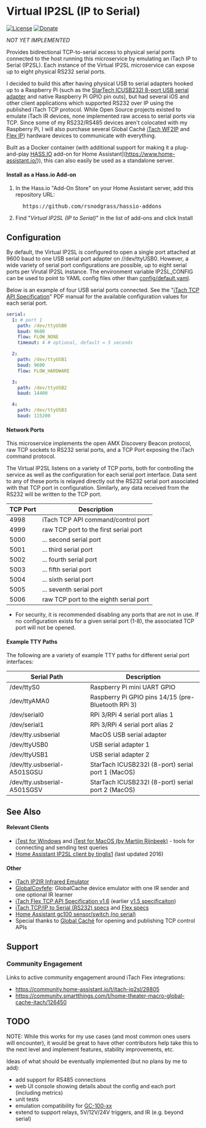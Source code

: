 # Virtual IP2SL (IP to Serial)

[![License](https://img.shields.io/badge/License-Apache%202.0-blue.svg)](https://opensource.org/licenses/Apache-2.0)
[![Donate](https://img.shields.io/badge/Donate-PayPal-green.svg)](https://www.paypal.com/cgi-bin/webscr?cmd=_donations&business=WREP29UDAMB6G)

*NOT YET IMPLEMENTED*

Provides bidirectional TCP-to-serial access to physical serial ports connected to the
host running this microservice by emulating an iTach IP to Serial (IP2SL). Each instance
of the Virtual IP2SL microservice can expose up to eight physical RS232 serial ports.

I decided to build this after having physical USB to serial adapters hooked up to a
Raspberry Pi (such as the 
[StarTech ICUSB232I 8-port USB serial adapter](https://amazon.com/StarTech-com-USB-Serial-Adapter-Hub/dp/B009AT5TB2?tag=carreramfi-20) and native Raspberry Pi GPIO pin outs), but had several iOS and other client applications 
which supported RS232 over IP using the published iTach TCP protocol. While Open
Source projects existed to emulate iTach IR devices, none implemented raw access
to serial ports via TCP. Since some of my RS232/RS485 devices aren't colocated with my
Raspberry Pi, I will also purchase several Global Caché [iTach WF2IP](/amazon.com/Global-Cache-iTach-Wi-Fi-Serial/dp/B0051BU42W?tag=carreramfi-20) and [Flex IP](https://amazon.com/Global-Cache-iTach-Flex-IP/dp/B00C6FRPIC/?tag=carreramfi-20)) hardware devices to communicate with everything.

Built as a Docker container (with additional support for
making it a plug-and-play [HASS.IO](https://www.home-assistant.io/hassio/) add-on
for Home Assistant](https://www.home-assistant.io/)), this can also easily be
used as a standalone server.

#### Install as a Hass.io Add-on

1. In the Hass.io "Add-On Store" on your Home Assistant server, add this repository URL:
<pre>
     https://github.com/rsnodgrass/hassio-addons
</pre>

2. Find "*Virtual IP2SL (IP to Serial)*" in the list of add-ons and click Install

## Configuration

By default, the Virtual IP2SL is configured to open a single port attached 
at 9600 baud to one USB serial port adapter on //dev/ttyUSB0. However, a
wide variety of serial port configurations are possible, up to eight
serial ports per Virutal IP2SL instance. The environment variable IP2SL_CONFIG
can be used to point to YAML config files other than [config/default.yaml](config/default.yaml).

Below is an example of four USB serial ports connected.
See the "[iTach TCP API Specification](https://www.globalcache.com/files/releases/flex-16/API-Flex_TCP_1.6.pdf)"
PDF manual for the available configuration values for each serial port.

```yaml
serial:
  1: # port 1
    path: /dev/ttyUSB0
    baud: 9600
    flow: FLOW_NONE
    timeout: 4 # optional, default = 5 seconds

  2: 
    path: /dev/ttyUSB1
    baud: 9600
    flow: FLOW_HARDWARE

  3: 
    path: /dev/ttyUSB2
    baud: 14400

  4: 
    path: /dev/ttyUSB3
    baud: 115200
```

#### Network Ports

This microservice implements the open AMX Discovery Beacon protocol, raw TCP sockets to 
RS232 serial ports, and a TCP Port exposing the iTach command protocol.

The Virtual IP2SL listens on a variety of TCP ports, both for controlling the service
as well as the configuration for each serial port interface. Data sent to any of these
ports is relayed directly out the RS232 serial port associated with that TCP port in
configuration. Similarly, any data received from the RS232 will be written to the
TCP port.

| TCP Port | Description                              |
| -------- | ---------------------------------------- |
| 4998     | iTach TCP API command/control port       |
| 4999     | raw TCP port to the first serial port    |
| 5000     | ... second serial port                   |
| 5001     | ... third serial port                    |
| 5002     | ... fourth serial port                   |
| 5003     | ... fifth serial port                    |
| 5004     | ... sixth serial port                    |
| 5005     | ... seventh serial port                  |
| 5006     | raw TCP port to the eighth serial port   |

* For security, it is recommended disabling any ports that are not in use.
If no configuration exists for a given serial port (1-8), the associated TCP port
will not be opened.

#### Example TTY Paths

The following are a variety of example TTY paths for different serial port interfaces:

| Serial Path                 | Description                                         |
| --------------------------- | --------------------------------------------------- |
| /dev/ttyS0                  | Raspberry Pi mini UART GPIO                         |
| /dev/ttyAMA0                | Raspberry Pi GPIO pins 14/15 (pre-Bluetooth RPi 3)  |
| /dev/serial0                | RPi 3/RPi 4 serial port alias 1                     |
| /dev/serial1                | RPi 3/RPi 4 serial port alias 2                     |
| /dev/tty.usbserial          | MacOS USB serial adapter                            |
| /dev/ttyUSB0                | USB serial adapter 1                                |
| /dev/ttyUSB1                | USB serial adapter 2                                |
| /dev/tty.usbserial-A501SGSU | StarTach ICUSB232I (8-port) serial port 1 (MacOS)   |
| /dev/tty.usbserial-A501SGSV | StarTach ICUSB232I (8-port) serial port 2 (MacOS)   |

## See Also

#### Relevant Clients

* [iTest for Windows](https://www.globalcache.com/downloads/) and [iTest for MacOS (by Martijn Rijnbeek)](http://www.rmartijnr.eu/itest.html) - tools for connecting and sending test queries
* [Home Assistant IP2SL client by tinglis1](https://github.com/tinglis1/home-assistant-custom/tree/master/custom_components/notify) (last updated 2016)

#### Other

* [iTach IP2IR Infrared Emulator](https://github.com/probonopd/ESP8266iTachEmulator/)
* [GlobalCovfefe](https://platformio.org/lib/show/5679/GlobalCovfefe): GlobalCache device emulator with one IR sender and one optional IR learner
* [iTach Flex TCP API Specification v1.6](https://www.globalcache.com/files/releases/flex-16/API-Flex_TCP_1.6.pdf)
  (earlier [v1.5 specificaiton](https://www.globalcache.com/files/docs/API-iTach.pdf))
* [iTach TCP/IP to Serial (RS232) specs](https://www.globalcache.com/products/itach/ip2slspecs/) and [Flex specs](https://www.globalcache.com/products/flex/flc-slspec/)
* [Home Assistant gc100 sensor/switch (no serial)](https://www.home-assistant.io/components/gc100)
* Special thanks to [Global Caché](https://www.globalcache.com/products/) for opening and publishing TCP control APIs

## Support

### Community Engagement

Links to active community engagement around iTach Flex integrations:

* https://community.home-assistant.io/t/itach-ip2sl/28805
* https://community.smartthings.com/t/home-theater-macro-global-cache-itach/126450

## TODO

NOTE: While this works for my use cases (and most common ones users will encounter),
it would be great to have other contributors help take this to the next level and
implement features, stability improvements, etc.

Ideas of what should be eventually implemented (but no plans by me to add):

* add support for RS485 connections
* web UI console showing details about the config and each port (including metrics)
* unit tests
* emulation compatibility for [GC-100-xx](https://www.globalcache.com/files/docs/API-GC-100.pdf)
* extend to support relays, 5V/12V/24V triggers, and IR (e.g. beyond serial)
